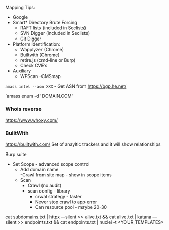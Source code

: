 Mapping Tips:
- Google
- Smart* Directory Brute Forcing
  - RAFT lists (included in Seclists)
  - SVN Digger (included in Seclists)
  -  Git Digger
- Platform Identification:
  - Wapplyzer (Chrome)
  - Builtwith (Chrome)
  - retire.js (cmd-line or Burp)
  - Check CVE’s
- Auxiliary
  - WPScan
  -CMSmap

`amass intel --asn XXX` - Get ASN from https://bgp.he.net/

`amass enum -d 'DOMAIN.COM'


### Whois reverse
https://www.whoxy.com/

### BuiltWith 
https://builtwith.com/
Set of anayltic trackers and it will show relationships 



Burp suite 
- Set Scope - advanced scope control 
	- Add domain name  
	-Crawl from site map - show in scope items
	- Scan 
		- Crawl (no audit)
		- scan config - library 
			- crwal strategy -  faster
			- Never stop crawl to app error
			- Can resource pool - maybe 20-30


cat subdomains.txt | httpx ––silent >> alive.txt && cat alive.txt | katana ––silent >> endpoints.txt && cat endpoints.txt | nuclei -t <YOUR_TEMPLATES>


